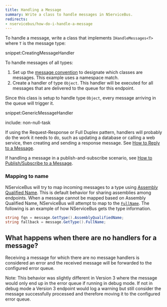 ```yaml
---
title: Handling a Message
summary: Write a class to handle messages in NServiceBus.
redirects:
- nservicebus/how-do-i-handle-a-message
---
```


To handle a message, write a class that implements `IHandleMessages<T>` where `T` is the message type:

snippet:CreatingMessageHandler

To handle messages of all types:

 1. Set up the [message convention](/nservicebus/messaging/conventions.md) to designate which classes are messages. This example uses a namespace match.
 1. Create a handler of type `Object`. This handler will be executed for all messages that are delivered to the queue for this endpoint.

Since this class is setup to handle type `Object`, every message arriving in the queue will trigger it.

snippet:GenericMessageHandler

include: non-null-task

If using the Request-Response or Full Duplex pattern, handlers will probably do the work it needs to do, such as updating a database or calling a web service, then creating and sending a response message. See [How to Reply to a Message](/nservicebus/messaging/reply-to-a-message.md).

If handling a message in a publish-and-subscribe scenario, see [How to Publish/Subscribe to a Message](/nservicebus/messaging/publish-subscribe/).


### Mapping to name

NServiceBus will try to map incoming messages to a type using [Assembly Qualified Name](https://msdn.microsoft.com/en-us/library/system.type.assemblyqualifiedname.aspx). This is default behavior for sharing assemblies among endpoints. When a message cannot be mapped based on Assembly Qualified Name, NServiceBus will attempt to map to the [`FullName`](https://msdn.microsoft.com/en-us/library/system.type.fullname.aspx). The following is an example of how NServiceBus gets the type information.

```cs
string fqn = message.GetType().AssemblyQualifiedName;
string fallback = message.GetType().FullName;
```


## What happens when there are no handlers for a message?

Receiving a message for which there are no message handlers is considered an error and the received message will be forwarded to the configured error queue.

Note: This behavior was slightly different in Version 3 where the message would only end up in the error queue if running in debug mode. If not in debug mode a Version 3 endpoint would log a warning but still consider the message successfully processed and therefore moving it to the configured error queue.